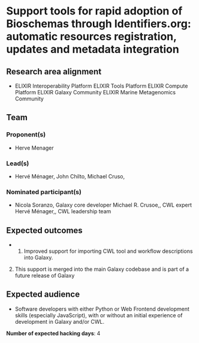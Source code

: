 # Support tools for rapid adoption of Bioschemas through Identifiers.org: automatic resources registration, updates and metadata integration

## Research area alignment

- ELIXIR Interoperability Platform
 ELIXIR Tools Platform
 ELIXIR Compute Platform
 ELIXIR Galaxy Community
 ELIXIR Marine Metagenomics Community

## Team

### Proponent(s)

- Herve Menager

### Lead(s)

- Hervé Ménager, John Chilto, Michael Cruso,

### Nominated participant(s)

- Nicola Soranzo, Galaxy core developer
 Michael R. Crusoe,, CWL expert
 Hervé Ménager,, CWL leadership team

## Expected outcomes

- 1) Improved support for importing CWL tool and workflow descriptions into Galaxy.
 2) This support is merged into the main Galaxy codebase and is part of a future release of Galaxy

## Expected audience

- Software developers with either Python or Web Frontend development skills (especially JavaScript), with or without an initial experience of development in Galaxy and/or CWL.

**Number of expected hacking days**: 4

